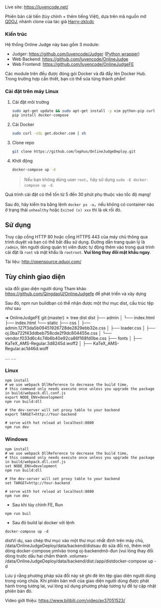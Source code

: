 Live site: https://luyencode.net/

Phiên bản cải tiến (tùy chỉnh + thêm tiếng Việt), dựa trên mã nguồn mở [QDOJ](https://github.com/QingdaoU/OnlineJudge), nhánh clone của tác giả [Harry-zklcdc](https://github.com/Harry-zklcdc/OnlineJudge)

### Kiến trúc

Hệ thống Online Judge này bao gồm 3 module:
- Judger: https://github.com/luyencode/Judger ([Python wrapper](https://github.com/luyencode/JudgeServer))
- Web Backend: https://github.com/luyencode/OnlineJudge
- Web Frontend: https://github.com/luyencode/OnlineJudgeFE

Các module trên đều được đóng gói Docker và đã đẩy lên Docker Hub. Trong trường hợp cần thiết, bạn có thể sửa từng thành phần!

### Cài đặt trên máy Linux

1. Cài đặt môi trường

    ```bash
    sudo apt-get update && sudo apt-get install -y vim python-pip curl git
    pip install docker-compose
    ```

2. Cài Docker 

   ```bash
   sudo curl -sSL get.docker.com | sh
   ```


3. Clone repo

    ```bash
    git clone https://github.com/lephus/OnlineJudgeDeploy.git
    ```

4. Khởi động

    ```bash
    docker-compose up -d
    ```

    > Nếu bạn không dùng user `root`，hãy sử dụng `sudo -E docker-compose up -d`.

Quá trình cài đặt có thể tốn từ 5 đến 30 phút phụ thuộc vào tốc độ mạng!

Sau đó, hãy kiểm tra bằng lệnh `docker ps -a`，nếu không có container nào ở trạng thái `unhealthy` hoặc `Exited (x) xxx` thì là ok rồi đó.

## Sử dụng


Truy cập cổng HTTP 80 hoặc cổng HTTPS 443 của máy chủ thông qua trình duyệt và bạn có thể bắt đầu sử dụng. Đường dẫn trang quản lý là `/admin`, tên người dùng quản trị viên được tự động thêm vào trong quá trình cài đặt là `root` và mật khẩu là `rootroot`. **Vui lòng thay đổi mật khẩu ngay**.

Tài liệu: http://opensource.qduoj.com/

## Tùy chỉnh giao diện
sửa đổi giao diện người dùng
Tham khảo https://github.com/QingdaoU/OnlineJudgefe để phát triển và xây dựng

Sau đó, npm run buildbạn có thể nhận được một thư mục dist, cấu trúc tệp như sau

➜  OnlineJudgeFE git:(master) ✗ tree dist
dist
├── admin
│   └── index.html
├── index.html
└── static
    ├── css
    │   ├── admin.127f3da5b09451926728de2829ebb32e.css
    │   ├── loader.css
    │   ├── oj.0ba722f43ddbeb758cde2f9dc804455e.css
    │   └── vendor.f033d6c4c74b6b40e92ca86f168fd0be.css
    ├── fonts
    │   ├── KaTeX_AMS-Regular.3d8245d.woff2
    │   ├── KaTeX_AMS-Regular.ac1d46d.woff

....
....
### Linux
```
npm install
# we use webpack DllReference to decrease the build time,
# this command only needs execute once unless you upgrade the package in build/webpack.dll.conf.js
export NODE_ENV=development 
npm run build:dll

# the dev-server will set proxy table to your backend
export TARGET=http://Your-backend

# serve with hot reload at localhost:8080
npm run dev
```
### Windows
```
npm install
# we use webpack DllReference to decrease the build time,
# this command only needs execute once unless you upgrade the package in build/webpack.dll.conf.js
set NODE_ENV=development 
npm run build:dll

# the dev-server will set proxy table to your backend
set TARGET=http://Your-backend

# serve with hot reload at localhost:8080
npm run dev
```
- Sau khi tùy chỉnh FE, Run
```
npm run buil
```
- Sau đó build lại docker với lệnh
```
docker-compose up -d
```

distVí dụ, sao chép thư mục vào một thư mục nhất định trên máy chủ, /data/OnlineJudgeDeploy/data/backend/distsau đó sửa đổi nó, thêm một dòng docker-compose.ymlvào trong oj-backendmô-đun (vui lòng thay đổi dòng trước dấu hai chấm thành .volumes- /data/OnlineJudgeDeploy/data/backend/dist:/app/distdocker-compose up -d

Lưu ý rằng phương pháp sửa đổi này sẽ ghi đè lên tệp giao diện người dùng trong vùng chứa. Khi phiên bản mới của giao diện người dùng được phát hành trong tương lai, vui lòng sử dụng phương pháp tương tự để tự cập nhật phiên bản đó.

Video giới thiệu: https://www.bilibili.com/video/av37051523/
